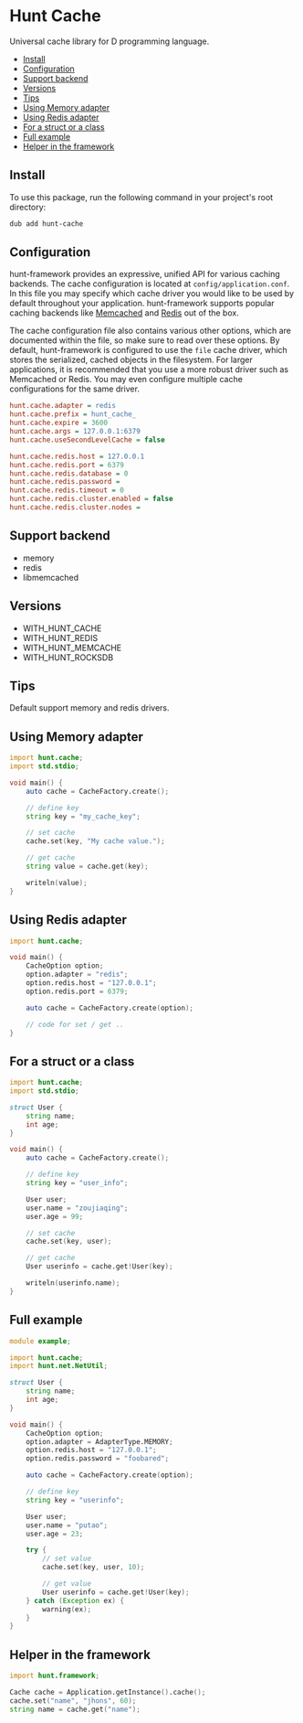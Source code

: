 # Hunt Cache
Universal cache library for D programming language.

- [Install](#install)
- [Configuration](#configuration)
- [Support backend](#support-backend)
- [Versions](#versions)
- [Tips](#tips)
- [Using Memory adapter](#memory-adapter)
- [Using Redis adapter](#redis-adapter)
- [For a struct or a class](#struct-class)
- [Full example](#full-example)
- [Helper in the framework](#helper)


<a name="install"></a>
## Install
To use this package, run the following command in your project's root directory:

```sh
dub add hunt-cache
```

<a name="configuration"></a>
## Configuration

hunt-framework provides an expressive, unified API for various caching backends. The cache configuration is located at `config/application.conf`. In this file you may specify which cache driver you would like to be used by default throughout your application. hunt-framework supports popular caching backends like [Memcached](https://memcached.org) and [Redis](https://redis.io) out of the box.

The cache configuration file also contains various other options, which are documented within the file, so make sure to read over these options. By default, hunt-framework is configured to use the `file` cache driver, which stores the serialized, cached objects in the filesystem. For larger applications, it is recommended that you use a more robust driver such as Memcached or Redis. You may even configure multiple cache configurations for the same driver.

```ini
hunt.cache.adapter = redis
hunt.cache.prefix = hunt_cache_
hunt.cache.expire = 3600
hunt.cache.args = 127.0.0.1:6379
hunt.cache.useSecondLevelCache = false

hunt.cache.redis.host = 127.0.0.1
hunt.cache.redis.port = 6379
hunt.cache.redis.database = 0
hunt.cache.redis.password =
hunt.cache.redis.timeout = 0
hunt.cache.redis.cluster.enabled = false
hunt.cache.redis.cluster.nodes =
```

<a name="support-backend"></a>
## Support backend

- memory
- redis
- libmemcached

<a name="versions"></a>
## Versions

 - WITH_HUNT_CACHE
 - WITH_HUNT_REDIS
 - WITH_HUNT_MEMCACHE
 - WITH_HUNT_ROCKSDB
 
<a name="tips"></a>
## Tips

Default support memory and redis drivers.

<a name="memory-adapter"></a>
## Using Memory adapter

```d
import hunt.cache;
import std.stdio;

void main() {
    auto cache = CacheFactory.create();

    // define key
    string key = "my_cache_key";

    // set cache
    cache.set(key, "My cache value.");

    // get cache
    string value = cache.get(key);

    writeln(value);
}
```

<a name="redis-adapter"></a>
## Using Redis adapter

```d
import hunt.cache;

void main() {
    CacheOption option;
    option.adapter = "redis";
    option.redis.host = "127.0.0.1";
    option.redis.port = 6379;

    auto cache = CacheFactory.create(option);

    // code for set / get ..
}
```

<a name="struct-class"></a>
## For a struct or a class

```d
import hunt.cache;
import std.stdio;

struct User {
    string name;
    int age;
}

void main() {
    auto cache = CacheFactory.create();

    // define key
    string key = "user_info";

    User user;
    user.name = "zoujiaqing";
    user.age = 99;

    // set cache
    cache.set(key, user);

    // get cache
    User userinfo = cache.get!User(key);

    writeln(userinfo.name);
}
```

<a name="full-example"></a>
## Full example

```d 
module example;

import hunt.cache;
import hunt.net.NetUtil;

struct User {
    string name;
    int age;
}

void main() {
    CacheOption option;
    option.adapter = AdapterType.MEMORY;
    option.redis.host = "127.0.0.1";
    option.redis.password = "foobared";

    auto cache = CacheFactory.create(option);

    // define key
    string key = "userinfo";

    User user;
    user.name = "putao";
    user.age = 23;

    try {
        // set value
        cache.set(key, user, 10);

        // get value
        User userinfo = cache.get!User(key);
    } catch (Exception ex) {
        warning(ex);
    }
}
```

<a name="helper"></a>
## Helper in the framework

```d
import hunt.framework;

Cache cache = Application.getInstance().cache();
cache.set("name", "jhons", 60);
string name = cache.get("name");
```
